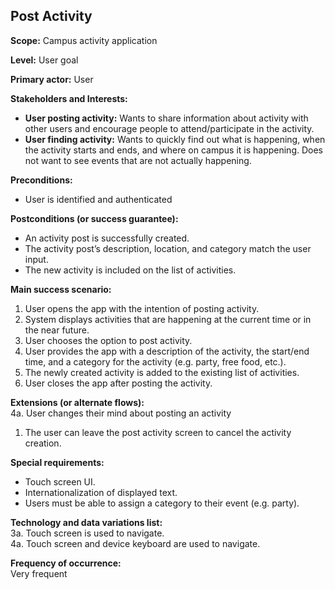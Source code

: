 ## Post Activity
**Scope:** Campus activity application

**Level:** User goal

**Primary actor:** User

**Stakeholders and Interests:**
- **User posting activity:** Wants to share information about activity with other users and encourage people to attend/participate in the activity.
- **User finding activity:** Wants to quickly find out what is happening, when the activity starts and ends, and where on campus it is happening. Does not want to see events that are not actually happening.

**Preconditions:**
- User is identified and authenticated

**Postconditions (or success guarantee):**
- An activity post is successfully created.
- The activity post’s description, location, and category match the user input.  
- The new activity is included on the list of activities.

**Main success scenario:**
1. User opens the app with the intention of posting activity.
2. System displays activities that are happening at the current time or in the near future.
3. User chooses the option to post activity.
4. User provides the app with a description of the activity, the start/end time, and a category for the activity (e.g. party, free food, etc.).
5. The newly created activity is added to the existing list of activities.
6. User closes the app after posting the activity.

**Extensions (or alternate flows):**  
4a. User changes their mind about posting an activity
1. The user can leave the post activity screen to cancel the activity creation.

**Special requirements:**
- Touch screen UI.
- Internationalization of displayed text.
- Users must be able to assign a category to their event (e.g. party).

**Technology and data variations list:**  
3a. Touch screen is used to navigate.  
4a. Touch screen and device keyboard are used to navigate.

**Frequency of occurrence:**  
Very frequent